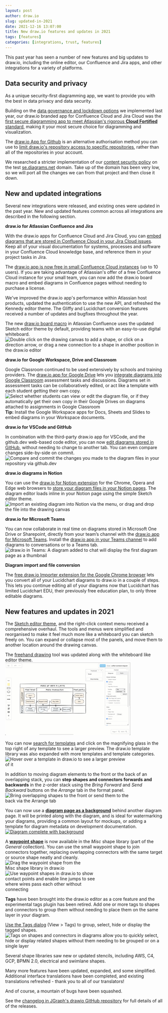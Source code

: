 ```yaml
---
layout: post
author: draw.io
slug: updated-in-2021
date: 2021-12-16 13:07:00
title: New draw.io features and updates in 2021
tags: [features]
categories: [integrations, trust, features]
---
```


This past year has seen a number of new features and big updates to draw.io, including the online editor, our Confluence and Jira apps, and other integrations for a variety of platforms. 

## Data security and privacy

As a unique security-first diagramming app, we want to provide you with the best in data privacy and data security. 

Building on the [data governance and lockdown options](/blog/data-governance-lockdown.html) we implemented last year, our draw.io branded app for Confluence Cloud and Jira Cloud was the [first secure diagramming app to meet Atlassian's rigorous **Cloud Fortified** standard](/blog/drawio-atlassian-cloud-fortified.html), making it your most secure choice for diagramming and visualization.

The [draw.io App for Github](https://github.com/apps/draw-io-app) is an alternative authorisation method you can use to [limit draw.io's repository access to specific repositories](/blog/single-repository-diagrams.html), rather than all of the repositories in your account. 

We researched a stricter implementation of our [content security policy](/blog/diagrams-se.html) on the test [se.diagrams.net](https://se.diagrams.net) domain. Take up of the domain has been very low, so we will port all the changes we can from that project and then close it down.

## New and updated integrations

Several new integrations were released, and existing ones were updated in the past year. New and updated features common across all integrations are described in the following section. 

**draw.io for Atlassian Confluence and Jira**

With the draw.io apps for Confluence Cloud and Jira Cloud, you can [embed diagrams that are stored in Confluence Cloud in your Jira Cloud issues](/blog/confluence-diagrams-in-jira.html). Keep all of your visual documentation for systems, processes and software in your Confluence Cloud knowledge base, and reference them in your project tasks in Jira.

The [draw.io app is now free in small Confluence Cloud instances](/blog/confluence-cloud-free-diagrams.html) (up to 10 users). If you are taking advantage of Atlassian's offer of a free Confluence Cloud instance for your small team, you can now add the draw.io board macro and embed diagrams in Confluence pages without needing to purchase a license.

We've improved the draw.io app's performance within Atlassian host products, updated the authentication to use the new API, and refreshed the Kennedy editor theme. The Gliffy and Lucidchart conversion features received a number of updates and bugfixes throughout the year.

The new [draw.io board macro](/blog/drawio-board-macro.html) in Atlassian Confluence uses the updated Sketch editor theme by default, providing teams with an easy-to-use digital whiteboard.
<br /><img src="/assets/img/blog/sketch-ui-add-shapes.gif" style="width=100%;max-width:500px;height:auto;" alt="Double click on the drawing canvas to add a shape, or click on a direction arrow, or drag a new connection to a shape in another position in the draw.io editor">

**draw.io for Google Workspace, Drive and Classroom**

Google Classroom continued to be used extensively by schools and training providers. The [draw.io app for Google Drive](https://workspace.google.com/marketplace/app/diagramsnet/671128082532) lets you [integrate diagrams into Google Classroom](/blog/google-classroom-diagrams.html) assessment tasks and discussions. Diagrams set in assessment tasks can be collaboratively edited, or act like a template with each student getting their own copy. 
<br /><img src="/assets/img/blog/google-classroom-select-attachment-behaviour.png" style="width=100%;max-width:600px;height:auto;" alt="Select whether students can view or edit the diagram file, or if they automatically get their own copy in their Google Drives on diagrams attached to assignments in Google Classroom">
<br />**Tip:** Install the Google Workspace apps for Docs, Sheets and Slides to embed diagrams in your Workspace documents.

**draw.io for VSCode and GitHub**

In combination with the third-party draw.io app for VSCode, and the github.dev web-based code editor, you can now [edit diagrams stored in GitHub](/blog/edit-diagrams-with-github-dev.html), without needing to change to another tab. You can even compare changes side-by-side on commit.
<br /><img src="/assets/img/blog/github-dev-compare-commit-changes.png" style="width=100%;max-width:600px;height:auto;" alt="Compare and commit the changes you made to the diagram files in your repository via github.dev">

**draw.io diagrams in Notion**

You can use the [draw.io for Notion extension](https://chrome.google.com/webstore/detail/drawio-for-notion/plhaalebpkihaccllnkdaokdoeaokmle) for the Chrome, Opera and Edge web browsers to [store your diagram files in your Notion pages](/blog/drawio-notion.html). The diagram editor loads inline in your Notion page using the simple Sketch editor theme.
<br /><img src="/assets/img/blog/notion-chrome-extension-import-diagram.gif" style="width=100%;max-width:500px;height:auto;" alt="Import an existing diagram into Notion via the menu, or drag and drop the file into the drawing canvas">

**draw.io for Microsoft Teams**

You can now collaborate in real time on diagrams stored in Microsoft One Drive or Sharepoint, directly from your team’s channel with the [draw.io app for Microsoft Teams](https://appsource.microsoft.com/product/office/WA200003444). Install the [draw.io app in your Teams channel](/doc/faq/microsoft-teams-diagrams.html) to add diagrams to conversations or to a Teams tab.
<br /><img src="/assets/img/blog/microsoft-teams-add-diagram-chat2.png" style="width=100%;max-width:500px;height:auto;" alt="draw.io in Teams: A diagram added to chat will display the first diagram page as a thumbnail">

**Diagram import and file conversion**

The [free draw.io Importer extension for the Google Chrome browser](https://chrome.google.com/webstore/detail/diagramsnet-and-drawio-im/cnoplimhpndhhhnmoigbanpjeghjpohi) lets you convert all of your Lucidchart diagrams to draw.io in a couple of steps. This lets you continue editing all of your diagrams now that Lucidchart has limited Lucidchart EDU, their previously free education plan, to only three editable diagrams.

## New features and updates in 2021

The [Sketch editor theme](/blog/sketch-online-whiteboard.html), and the right-click context menu received a comprehensive overhaul. The tools and menus were simplified and reorganised to make it feel much more like a whiteboard you can sketch freely on. You can expand or collapse most of the panels, and move them to another location around the drawing canvas.

The [freehand drawing](/blog/freehand-drawing.html) tool was updated along with the whiteboard like editor theme.
<br /><img src="/assets/img/blog/sketch-ui-freehand-drawing.gif" style="width=100%;max-width:400px;height:auto;" alt="Use the freehand drawing tool in a draw.io Board diagram to markup diagrams or draw shapes with your mouse">

You can now [search for templates](/blog/template-diagrams.html) and click on the magnifying glass in the top right of any template to see a larger preview. The draw.io template library was also expanded with more templates and template categories.
<br /><img src="/assets/img/blog/template-library-preview.png" style="width=100%;max-width:400px;height:auto;" alt="Hover over a template in draw.io to see a larger preview of it">

In addition to moving diagram elements to the front or the back of an overlapping stack, you can **step shapes and connectors forwards and backwards** in the z-order stack using the _Bring Forward_ and _Send Backward_ buttons on the _Arrange_ tab in the format panel.
<br /><img src="/assets/img/blog/arrange-tab-to-front-to-back.gif" style="width=100%;max-width:400px;height:auto;" alt="Bring overlapping shapes to the front or send them to the back via the Arrange tab"> 

You can now use a [**diagram page as a background**](/blog/background-pages-diagrams.html) behind another diagram page. It will be printed along with the diagram, and is ideal for watermarking your diagrams, providing a common layout for mockups, or adding a template for diagram metadata on development documentation.
<br /><a href="https://app.diagrams.net/?lightbox=1&highlight=0000ff&edit=_blank&layers=1&nav=1&title=background-page.drawio#Uhttps%3A%2F%2Fraw.githubusercontent.com%2Fjgraph%2Fdrawio-diagrams%2Fmaster%2Fblog%2Fbackground-page.drawio" target="_blank"><img src="/assets/img/blog/diagram-with-background.png" style="width=100%;max-width:500px;height:auto;" alt="Diagram complete with background"></a>

A [**waypoint shape**](/blog/waypoint-shape.html) is now available in the _Misc_ shape library (part of the _General_ collection). You can use the small waypoint shape to join connectors together, replacing overlapping connectors with the same target or source shape neatly and cleanly.
<br /><img src="/assets/img/blog/waypoint-shape-misc-shape-library.png" style="width=100%;max-width:250px;height:auto;" alt="Drag the waypoint shape from the Misc shape library in draw.io"> <img src="/assets/img/blog/waypoint-shape-logic.png" style="width=100%;max-width:300px;height:auto;" alt="Use waypoint shapes in draw.io to show contact points and enable line jumps to see where wires pass each other without connecting">

**Tags** have been brought into the draw.io editor as a core feature and the experimental tags plugin has been retired. Add one or more tags to shapes and connectors to group them without needing to place them on the same layer in your diagram. 

[Use the Tags dialog](/blog/tags-in-diagrams.html) (View > Tags) to group, select, hide or display the tagged shapes.
<br /><img src="/assets/img/blog/tags-dialog.png" style="width=100%;max-width:500px;height:auto;" alt="Tags on shapes and connectors in diagrams allow you to quickly select, hide or display related shapes without them needing to be grouped or on a single layer">

Several shape libraries saw new or updated stencils, including AWS, C4, GCP, BPMN 2.0, electrical and swimlane shapes.

Many more features have been updated, expanded, and some simplified. Additional interface translations have been completed, and existing translations refreshed - thank you to all of our translators! 

And of course, a mountain of bugs have been squashed. 

See the [changelog in JGraph's drawio GitHub repository](https://github.com/jgraph/drawio/blob/dev/ChangeLog) for full details of all of the releases.